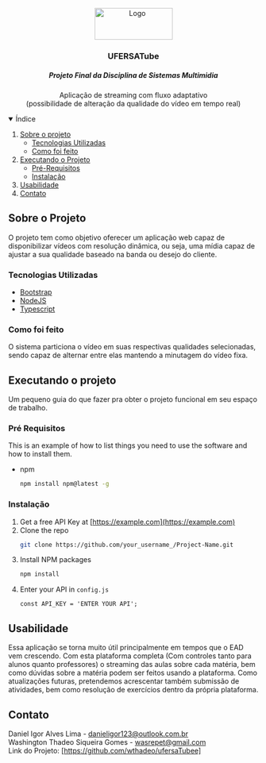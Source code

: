 
<p align="center">
  <a href="https://github.com/othneildrew/Best-README-Template">
    <img src="build/public/img/logo2.png" alt="Logo" width="157" height="64">
  </a>

  <h3 align="center">UFERSATube</h3>
  
  <h5 align="center">Projeto Final da Disciplina de Sistemas Multimidia</h5>

  <p align="center">
    Aplicação de streaming com fluxo
    adaptativo <br /> (possibilidade de alteração da
    qualidade do vídeo em tempo real)
    
  </p>
</p>


<!-- TABLE OF CONTENTS -->
<details open="open">
    <summary>Índice</summary>
    <ol>
      <li>
        <a href="#sobre-o-projeto">Sobre o projeto</a>
        <ul>
          <li><a href="#tecnologias-utilizadas">Tecnologias Utilizadas</a></li>
          <li><a href="#como-foi-feito">Como foi feito</a></li>
        </ul>
      </li>
      <li>
        <a href="#executando-o-projeto">Executando o Projeto</a>
        <ul>
          <li><a href="#pré-requisitos">Pré-Requisitos</a></li>
          <li><a href="#instalação">Instalação</a></li>
        </ul>
      </li>
      <li><a href="#usabilidade">Usabilidade</a></li>
      <li><a href="#contato">Contato</a></li>
    </ol>
  </details>

  <!-- ABOUT THE PROJECT -->
## Sobre o Projeto

O projeto tem como objetivo oferecer um aplicação web capaz de disponibilizar vídeos com resolução dinâmica, ou seja, uma mídia capaz de ajustar a sua qualidade baseado na banda ou desejo do cliente.

### Tecnologias Utilizadas

* [Bootstrap](https://getbootstrap.com)
* [NodeJS](https://nodejs.org/)
* [Typescript](https://www.typescriptlang.org/)

### Como foi feito

O sistema particiona o vídeo em suas respectivas qualidades selecionadas, sendo capaz de alternar entre elas mantendo a minutagem do vídeo fixa.

<!-- GETTING STARTED -->
## Executando o projeto

Um pequeno guia do que fazer pra obter o projeto funcional em seu espaço de trabalho.

### Pré Requisitos

This is an example of how to list things you need to use the software and how to install them.
* npm
  ```sh
  npm install npm@latest -g
  ```

### Instalação

1. Get a free API Key at [https://example.com](https://example.com)
2. Clone the repo
   ```sh
   git clone https://github.com/your_username_/Project-Name.git
   ```
3. Install NPM packages
   ```sh
   npm install
   ```
4. Enter your API in `config.js`
   ```JS
   const API_KEY = 'ENTER YOUR API';
   ```

<!-- USAGE EXAMPLES -->
## Usabilidade

Essa aplicação se torna muito útil principalmente em tempos que o EAD vem crescendo. Com esta plataforma completa (Com controles tanto para alunos quanto professores)
o streaming das aulas sobre cada matéria, bem como dúvidas sobre a matéria podem ser feitos usando a plataforma. Como atualizações futuras, pretendemos acrescentar também 
submissão de atividades, bem como resolução de exercícios dentro da própria plataforma.

<!-- CONTACT -->
## Contato

Daniel Igor Alves Lima - danieligor123@outlook.com.br<br>
Washington Thadeo Siqueira Gomes - wasrepet@gmail.com<br>
Link do Projeto: [https://github.com/wthadeo/ufersaTubee]


<!-- MARKDOWN LINKS & IMAGES -->
<!-- https://www.markdownguide.org/basic-syntax/#reference-style-links -->
[contributors-shield]: https://img.shields.io/github/contributors/othneildrew/Best-README-Template.svg?style=for-the-badge
[contributors-url]: https://github.com/othneildrew/Best-README-Template/graphs/contributors
[forks-shield]: https://img.shields.io/github/forks/othneildrew/Best-README-Template.svg?style=for-the-badge
[forks-url]: https://github.com/othneildrew/Best-README-Template/network/members
[stars-shield]: https://img.shields.io/github/stars/othneildrew/Best-README-Template.svg?style=for-the-badge
[stars-url]: https://github.com/othneildrew/Best-README-Template/stargazers
[issues-shield]: https://img.shields.io/github/issues/othneildrew/Best-README-Template.svg?style=for-the-badge
[issues-url]: https://github.com/othneildrew/Best-README-Template/issues
[license-shield]: https://img.shields.io/github/license/othneildrew/Best-README-Template.svg?style=for-the-badge
[license-url]: https://github.com/othneildrew/Best-README-Template/blob/master/LICENSE.txt
[linkedin-shield]: https://img.shields.io/badge/-LinkedIn-black.svg?style=for-the-badge&logo=linkedin&colorB=555
[linkedin-url]: https://linkedin.com/in/othneildrew
[login-screenshot]: build/public/img/screenshot-login.png

